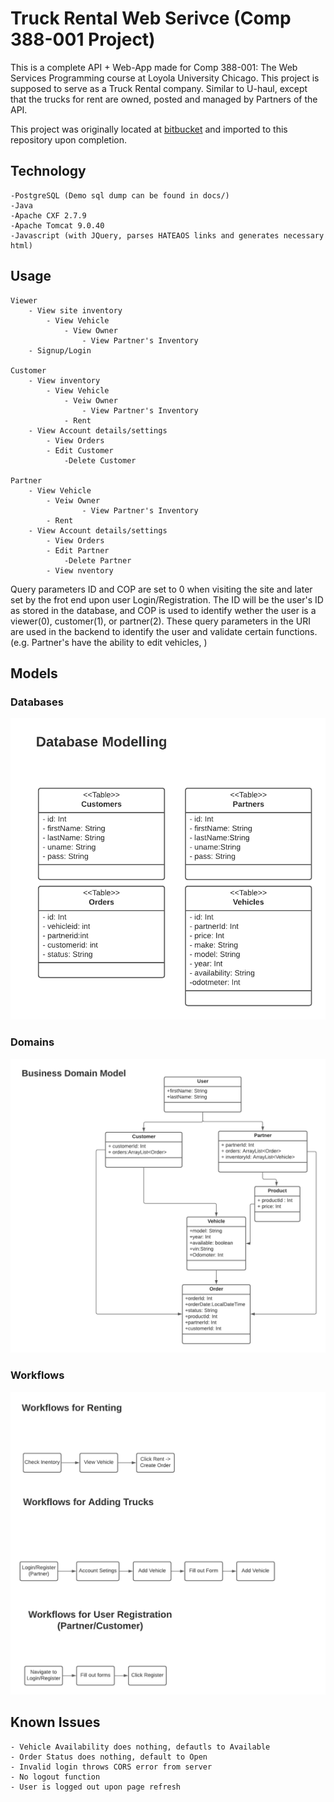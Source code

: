 # Truck Rental Web Serivce (Comp 388-001 Project)

This is a complete API + Web-App made for Comp 388-001: The Web Services Programming course at Loyola University Chicago.
This project is supposed to serve as a Truck Rental company. Similar to U-haul, except that the trucks for rent are owned, 
posted and managed by Partners of the API.

This project was originally located at [bitbucket](https://bitbucket.org/ethomas14/comp333_433_truck_rental/src/master/) and imported to this repository upon completion.

## Technology

	-PostgreSQL (Demo sql dump can be found in docs/)
	-Java
	-Apache CXF 2.7.9
	-Apache Tomcat 9.0.40
	-Javascript (with JQuery, parses HATEAOS links and generates necessary html)

## Usage

	Viewer
		- View site inventory
			- View Vehicle
				- View Owner
					- View Partner's Inventory
		- Signup/Login

	Customer
		- View inventory
			- View Vehicle
				- Veiw Owner
					- View Partner's Inventory
				- Rent
		- View Account details/settings
			- View Orders
			- Edit Customer
				-Delete Customer

	Partner
		- View Vehicle
			- Veiw Owner
					- View Partner's Inventory
			- Rent
		- View Account details/settings
			- View Orders
			- Edit Partner
				-Delete Partner
			- View nventory


Query parameters ID and COP are set to 0 when visiting the site and later set by the frot end upon user Login/Registration.
The ID will be the user's ID as stored in the database, and COP is used to identify wether the user is a viewer(0), customer(1), or partner(2).
These query parameters in the URI are used in the backend to identify the user and validate certain functions. (e.g. Partner's have the ability to edit vehicles, )

## Models
### Databases
![DatabaseModelIMG](https://github.com/DavidGubala/Truck-Rental-Web-Service/blob/master/docs/Database.png)
### Domains
![DatabaseModelIMG](https://github.com/DavidGubala/Truck-Rental-Web-Service/blob/master/docs/Domains.png)
### Workflows
![DatabaseModelIMG](https://github.com/DavidGubala/Truck-Rental-Web-Service/blob/master/docs/Workflows.png)

## Known Issues
	- Vehicle Availability does nothing, defautls to Available
	- Order Status does nothing, default to Open
	- Invalid login throws CORS error from server
	- No logout function
	- User is logged out upon page refresh
